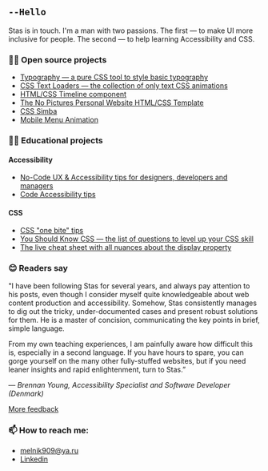 ## `--Hello`
Stas is in touch. I'm a man with two passions. The first — to make UI more inclusive for people. The second — to help learning  Accessibility and CSS. 

### 👨‍💻 Open source projects
- [Typography — a pure CSS tool to style basic typography](https://github.com/melnik909/typography)
- [CSS Text Loaders — the collection of only text CSS animations](https://github.com/melnik909/pure-css-text-loaders)
- [HTML/CSS Timeline component](https://codepen.io/melnik909/full/qPjwvq)
- [The No Pictures Personal Website HTML/CSS Template](https://codepen.io/melnik909/full/VwgaMGv)
- [CSS Simba](https://codepen.io/melnik909/full/qaOwqV)
- [Mobile Menu Animation](https://codepen.io/melnik909/full/JpJPYp)

### 👨‍🏫 Educational projects
#### Accessibility
- [No-Code UX & Accessibility tips for designers, developers and managers](https://uxa11y.substack.com/archive)
- [Code Accessibility tips](https://deva11y.substack.com/archive)
#### CSS
- [CSS "one bite" tips](https://cssisntmagic.substack.com/archive)
- [You Should Know CSS — the list of questions to level up your CSS skill](https://github.com/melnik909/you-should-know-css)
- [The live cheat sheet with all nuances about the display property](https://codepen.io/melnik909/full/LYyXreW)

### 😊 Readers say
"I have been following Stas for several years, and always pay attention to his posts, even though I consider myself quite knowledgeable about web content production and accessibility. Somehow, Stas consistently manages to dig out the tricky, under-documented cases and present robust solutions for them. He is a master of concision, communicating the key points in brief, simple language. 

From my own teaching experiences, I am painfully aware how difficult this is, especially in a second language. If you have hours to spare, you can gorge yourself on the many other fully-stuffed websites, but if you need leaner insights and rapid enlightenment, turn to Stas.”

—  *Brennan Young, Accessibility Specialist and Software Developer (Denmark)*

[More feedback](https://github.com/melnik909/melnik909/blob/main/feedback.md)

### 📫 How to reach me:
- melnik909@ya.ru
- [Linkedin](https://www.linkedin.com/in/melnik909/)
